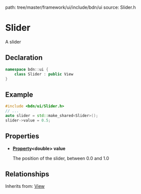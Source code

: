 path: tree/master/framework/ui/include/bdn/ui
source: Slider.h

# Slider

A slider

## Declaration

```C++
namespace bdn::ui {
	class Slider : public View
}
```

## Example

```C++
#include <bdn/ui/Slider.h>
// ...
auto slider = std::make_shared<Slider>();
slider->value = 0.5;
```

## Properties

* **[Property](../foundation/property.md)<double\> value**

	The position of the slider, between 0.0 and 1.0

## Relationships

Inherits from: [View](view.md)
 